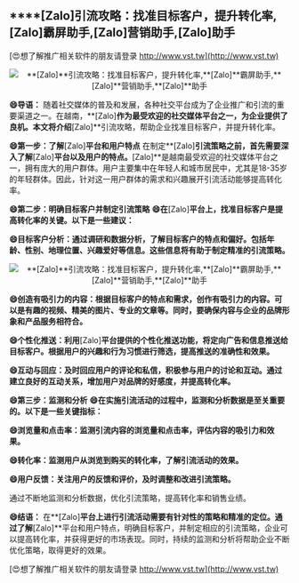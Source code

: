 ## ****[Zalo]**引流攻略：找准目标客户，提升转化率,**[Zalo]**霸屏助手,**[Zalo]**营销助手,**[Zalo]**助手**

[😍想了解推广相关软件的朋友请登录 http://www.vst.tw](http://www.vst.tw)

 <center><img src="https://vst.tw/MP4/tuiguang/png/4.png" alt="**[Zalo]**引流攻略：找准目标客户，提升转化率,**[Zalo]**霸屏助手,**[Zalo]**营销助手,**[Zalo]**助手"></center>

**😄导语：**
随着社交媒体的普及和发展，各种社交平台成为了企业推广和引流的重要渠道之一。在越南，**[Zalo]**作为最受欢迎的社交媒体平台之一，为企业提供了良机。本文将介绍**[Zalo]**引流攻略，帮助企业找准目标客户，并提升转化率。

**😄第一步：了解**[Zalo]**平台和用户特点**
在制定**[Zalo]**引流策略之前，首先需要深入了解**[Zalo]**平台以及用户的特点。**[Zalo]**是越南最受欢迎的社交媒体平台之一，拥有庞大的用户群体。用户主要集中在年轻人和城市居民中，尤其是18-35岁的年轻群体。因此，针对这一用户群体的需求和兴趣展开引流活动能够提高转化率。

**😄第二步：明确目标客户并制定引流策略**
**😄在**[Zalo]**平台上，找准目标客户是提高转化率的关键。以下是一些建议：**

**😄目标客户分析：通过调研和数据分析，了解目标客户的特点和偏好。包括年龄、性别、地理位置、兴趣爱好等信息。这些信息将有助于制定精准的引流策略。**

 <center><img src="https://vst.tw/MP4/tuiguang/png/3.png" alt="**[Zalo]**引流攻略：找准目标客户，提升转化率,**[Zalo]**霸屏助手,**[Zalo]**营销助手,**[Zalo]**助手"></center>

**😄创造有吸引力的内容：根据目标客户的特点和需求，创作有吸引力的内容。可以是有趣的视频、精美的图片、专业的文章等。同时，要确保内容与企业的品牌形象和产品服务相符合。**

**😄个性化推送：利用**[Zalo]**平台提供的个性化推送功能，将定向广告和信息推送给目标客户。根据用户的兴趣和行为习惯进行筛选，提高推送的准确性和效果。**

**😄互动与回应：及时回应用户的评论和私信，积极参与用户的讨论和互动。通过建立良好的互动关系，增加用户对品牌的好感度，并提高转化率。**

**😄第三步：监测和分析**
**😄在实施引流活动的过程中，监测和分析数据是至关重要的。以下是一些关键指标：**

**😄浏览量和点击率：监测引流内容的浏览量和点击率，评估内容的吸引力和效果。**

**😄转化率：监测用户从浏览到购买的转化率，了解引流活动的效果。**

**😄用户反馈：关注用户的反馈和评价，及时调整和改进引流策略。**

通过不断地监测和分析数据，优化引流策略，提高转化率和销售业绩。

**😄结语：**
在**[Zalo]**平台上进行引流活动需要有针对性的策略和精准的定位。通过了解**[Zalo]**平台和用户特点，明确目标客户，并制定相应的引流策略，企业可以提高转化率，并获得更好的市场表现。同时，持续的监测和分析将帮助企业不断优化策略，取得更好的效果。

[😍想了解推广相关软件的朋友请登录 http://www.vst.tw](http://www.vst.tw)




